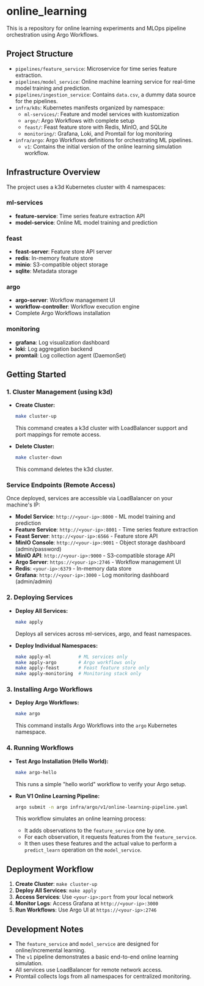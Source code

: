 # online_learning

This is a repository for online learning experiments and MLOps pipeline orchestration using Argo Workflows.

## Project Structure

- `pipelines/feature_service`: Microservice for time series feature extraction.
- `pipelines/model_service`: Online machine learning service for real-time model training and prediction.
- `pipelines/ingestion_service`: Contains `data.csv`, a dummy data source for the pipelines.
- `infra/k8s`: Kubernetes manifests organized by namespace:
    - `ml-services/`: Feature and model services with kustomization
    - `argo/`: Argo Workflows with complete setup
    - `feast/`: Feast feature store with Redis, MinIO, and SQLite
    - `monitoring/`: Grafana, Loki, and Promtail for log monitoring
- `infra/argo`: Argo Workflows definitions for orchestrating ML pipelines.
    - `v1`: Contains the initial version of the online learning simulation workflow.

## Infrastructure Overview

The project uses a k3d Kubernetes cluster with 4 namespaces:

### ml-services
- **feature-service**: Time series feature extraction API
- **model-service**: Online ML model training and prediction

### feast
- **feast-server**: Feature store API server
- **redis**: In-memory feature store
- **minio**: S3-compatible object storage
- **sqlite**: Metadata storage

### argo
- **argo-server**: Workflow management UI
- **workflow-controller**: Workflow execution engine
- Complete Argo Workflows installation

### monitoring
- **grafana**: Log visualization dashboard
- **loki**: Log aggregation backend
- **promtail**: Log collection agent (DaemonSet)

## Getting Started

### 1. Cluster Management (using k3d)

- **Create Cluster:**
  ```bash
  make cluster-up
  ```
  This command creates a k3d cluster with LoadBalancer support and port mappings for remote access.

- **Delete Cluster:**
  ```bash
  make cluster-down
  ```
  This command deletes the k3d cluster.

### Service Endpoints (Remote Access)

Once deployed, services are accessible via LoadBalancer on your machine's IP:

- **Model Service**: `http://<your-ip>:8000` - ML model training and prediction
- **Feature Service**: `http://<your-ip>:8001` - Time series feature extraction  
- **Feast Server**: `http://<your-ip>:6566` - Feature store API
- **MinIO Console**: `http://<your-ip>:9001` - Object storage dashboard (admin/password)
- **MinIO API**: `http://<your-ip>:9000` - S3-compatible storage API
- **Argo Server**: `https://<your-ip>:2746` - Workflow management UI
- **Redis**: `<your-ip>:6379` - In-memory data store
- **Grafana**: `http://<your-ip>:3000` - Log monitoring dashboard (admin/admin)

### 2. Deploying Services

- **Deploy All Services:**
  ```bash
  make apply
  ```
  Deploys all services across ml-services, argo, and feast namespaces.

- **Deploy Individual Namespaces:**
  ```bash
  make apply-ml          # ML services only
  make apply-argo        # Argo workflows only  
  make apply-feast       # Feast feature store only
  make apply-monitoring  # Monitoring stack only
  ```

### 3. Installing Argo Workflows

- **Deploy Argo Workflows:**
  ```bash
  make argo
  ```
  This command installs Argo Workflows into the `argo` Kubernetes namespace.

### 4. Running Workflows

- **Test Argo Installation (Hello World):**
  ```bash
  make argo-hello
  ```
  This runs a simple "hello world" workflow to verify your Argo setup.

- **Run V1 Online Learning Pipeline:**
  ```bash
  argo submit -n argo infra/argo/v1/online-learning-pipeline.yaml
  ```
  This workflow simulates an online learning process:
    - It adds observations to the `feature_service` one by one.
    - For each observation, it requests features from the `feature_service`.
    - It then uses these features and the actual value to perform a `predict_learn` operation on the `model_service`.

## Deployment Workflow

1. **Create Cluster**: `make cluster-up`
2. **Deploy All Services**: `make apply`
3. **Access Services**: Use `<your-ip>:port` from your local network
4. **Monitor Logs**: Access Grafana at `http://<your-ip>:3000`
5. **Run Workflows**: Use Argo UI at `https://<your-ip>:2746`

## Development Notes

- The `feature_service` and `model_service` are designed for online/incremental learning.
- The `v1` pipeline demonstrates a basic end-to-end online learning simulation.
- All services use LoadBalancer for remote network access.
- Promtail collects logs from all namespaces for centralized monitoring.
